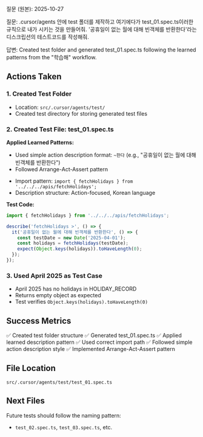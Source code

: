질문 (원본):
2025-10-27

질문: .cursor/agents 안에 test 폴더를 제작하고 여기에다가 test_01.spec.ts이러한 규칙으로 내가 시키는 것을 만들어줘.
'공휴일이 없는 월에 대해 빈객체를 반환한다'라는 디스크립션의 테스트코드를 작성해줘.

답변:
Created test folder and generated test_01.spec.ts following the learned patterns from the "학습해" workflow.

<!-- "학습해" 워크플로에서 학습한 패턴을 따라 test 폴더를 생성하고 test_01.spec.ts를 생성했습니다. -->

## Actions Taken
<!-- 수행된 작업 -->

### 1. Created Test Folder
<!-- 테스트 폴더 생성 -->
- Location: `src/.cursor/agents/test/`
- Created test directory for storing generated test files

### 2. Created Test File: test_01.spec.ts
<!-- 테스트 파일 생성: test_01.spec.ts -->

**Applied Learned Patterns:**
<!-- 적용된 학습 패턴 -->
- Used simple action description format: `~한다` (e.g., "공휴일이 없는 월에 대해 빈객체를 반환한다")
- Followed Arrange-Act-Assert pattern
<!-- Arrange-Act-Assert 패턴을 따랐습니다 -->
- Import pattern: `import { fetchHolidays } from '../../../apis/fetchHolidays';`
- Description structure: Action-focused, Korean language

**Test Code:**
```typescript
import { fetchHolidays } from '../../../apis/fetchHolidays';

describe('fetchHolidays >', () => {
  it('공휴일이 없는 월에 대해 빈객체를 반환한다', () => {
    const testDate = new Date('2025-04-01');
    const holidays = fetchHolidays(testDate);
    expect(Object.keys(holidays)).toHaveLength(0);
  });
});
```

### 3. Used April 2025 as Test Case
<!-- 2025년 4월을 테스트 케이스로 사용 -->
- April 2025 has no holidays in HOLIDAY_RECORD
- Returns empty object as expected
- Test verifies `Object.keys(holidays).toHaveLength(0)`

## Success Metrics
<!-- 성공 지표 -->
✅ Created test folder structure
✅ Generated test_01.spec.ts
✅ Applied learned description pattern
✅ Used correct import path
✅ Followed simple action description style
✅ Implemented Arrange-Act-Assert pattern

## File Location
<!-- 파일 위치 -->
`src/.cursor/agents/test/test_01.spec.ts`

## Next Files
<!-- 다음 파일 -->
Future tests should follow the naming pattern:
- `test_02.spec.ts`, `test_03.spec.ts`, etc.


